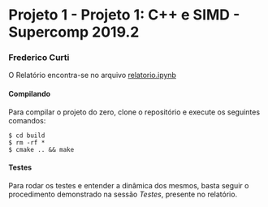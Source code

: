 # Projeto 1 - Projeto 1: C++ e SIMD - Supercomp 2019.2
### Frederico Curti

O Relatório encontra-se no arquivo [relatorio.ipynb](./relatorio.ipybn)

#### Compilando
Para compilar o projeto do zero, clone o repositório e execute os seguintes comandos:

```
$ cd build
$ rm -rf *
$ cmake .. && make
```

#### Testes
Para rodar os testes e entender a dinâmica dos mesmos, basta seguir o procedimento demonstrado na sessão *Testes*, presente no relatório.